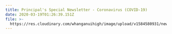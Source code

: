 ```yaml
---
title: Principal's Special Newsletter - Coronavirus (COVID-19)
date: 2020-03-19T01:26:39.151Z
file: >-
  https://res.cloudinary.com/whanganuihigh/image/upload/v1584580931/newsletters/Special_Newsletter_re_Coronavirus_19.03.20.pdf
---
```

